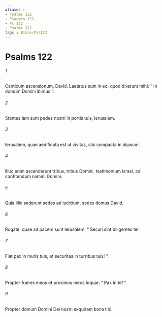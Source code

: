 ```yaml
---
aliases : 
- Psalms 122
- Psaumes 122
- Ps 122
- Psalms 122
tags : Bible/Ps/122
---
```


# Psalms 122

###### 1
Canticum ascensionum. David. Laetatus sum in eo, quod dixerunt mihi: “ In domum Domini ibimus ”.
###### 2
Stantes iam sunt pedes nostri in portis tuis, Ierusalem.
###### 3
Ierusalem, quae aedificata est ut civitas, sibi compacta in idipsum.
###### 4
Illuc enim ascenderunt tribus, tribus Domini, testimonium Israel, ad confitendum nomini Domini.
###### 5
Quia illic sederunt sedes ad iudicium, sedes domus David.
###### 6
Rogate, quae ad pacem sunt Ierusalem: “ Securi sint diligentes te!
###### 7
Fiat pax in muris tuis, et securitas in turribus tuis! ”.
###### 8
Propter fratres meos et proximos meos loquar: “ Pax in te! ”.
###### 9
Propter domum Domini Dei nostri exquiram bona tibi.

